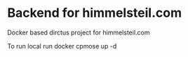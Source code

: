 # Backend for himmelsteil.com

Docker based dirctus project for himmelsteil.com

To run local run docker cpmose up -d 

